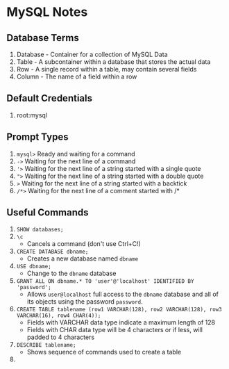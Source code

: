 # MySQL Notes

## Database Terms
1. Database - Container for a collection of MySQL Data
2. Table - A subcontainer within a database that stores the actual data
3. Row - A single record within a table, may contain several fields
4. Column - The name of a field within a row

## Default Credentials
1. root:mysql

## Prompt Types
1. `mysql>` Ready and waiting for a command
2. `->`     Waiting for the next line of a command
3. `'>`     Waiting for the next line of a string started with a single quote
4. `">`     Waiting for the next line of a string started with a double quote
5. ```>```     Waiting for the next line of a string started with a backtick
6. `/*>`    Waiting for the next line of a comment started with /*

## Useful Commands
1. `SHOW databases;`
2. `\c`
    - Cancels a command (don't use Ctrl+C!)
3. `CREATE DATABASE dbname;`
    - Creates a new database named `dbname`
4. `USE dbname;`
    - Change to the `dbname` database
5. `GRANT ALL ON dbname.* TO 'user'@'localhost' IDENTIFIED BY 'password';`
    - Allows `user@localhost` full access to the `dbname` database and all of its objects using the password `password`.
6. `CREATE TABLE tablename (row1 VARCHAR(128), row2 VARCHAR(128), row3 VARCHAR(16), row4 CHAR(4));`
    - Fields with VARCHAR data type indicate a maximum length of 128
    - Fields with CHAR data type will be 4 characters or if less, will padded to 4 characters
7. `DESCRIBE tablename;`
    - Shows sequence of commands used to create a table
8. 
